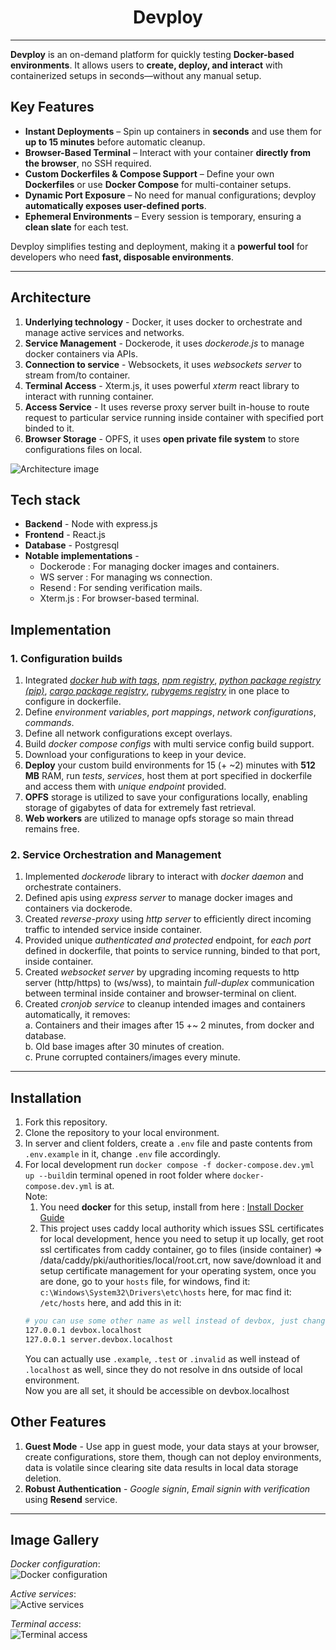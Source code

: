 <h1 align="center">Devploy</h1>

---

**Devploy** is an on-demand platform for quickly testing **Docker-based environments**. It allows users to **create, deploy, and interact** with containerized setups in seconds—without any manual setup.  

## Key Features   
- **Instant Deployments** – Spin up containers in **seconds** and use them for **up to 15 minutes** before automatic cleanup.  
- **Browser-Based Terminal** – Interact with your container **directly from the browser**, no SSH required.  
- **Custom Dockerfiles & Compose Support** – Define your own **Dockerfiles** or use **Docker Compose** for multi-container setups.  
- **Dynamic Port Exposure** – No need for manual configurations; devploy **automatically exposes user-defined ports**.  
- **Ephemeral Environments** – Every session is temporary, ensuring a **clean slate** for each test.  

Devploy simplifies testing and deployment, making it a **powerful tool** for developers who need **fast, disposable environments**.    

---

## Architecture   
1. **Underlying technology** - Docker, it uses docker to orchestrate and manage active services and networks.   
2. **Service Management** - Dockerode, it uses *dockerode.js* to manage docker containers via APIs.   
3. **Connection to service** - Websockets, it uses *websockets server* to stream from/to container.    
4. **Terminal Access** - Xterm.js, it uses powerful *xterm* react library to interact with running container.   
5. **Access Service** - It uses reverse proxy server built in-house to route request to particular service running inside container with specified port binded to it.    
6. **Browser Storage** - OPFS, it uses **open private file system** to store configurations files on local.    

![Architecture image](https://res.cloudinary.com/dubrgx4b1/image/upload/v1740862513/diagram-export-3-2-2025-2_23_14-AM_hi5suh.png "Devploy Architecture")


## Tech stack    
- **Backend**                   - Node with express.js     
- **Frontend**                  - React.js    
- **Database**                  - Postgresql    
- **Notable implementations**   - 
    - Dockerode : For managing docker images and containers.    
    - WS server : For managing ws connection.     
    - Resend    : For sending verification mails.   
    - Xterm.js  : For browser-based terminal.      

## Implementation    
### **1. Configuration builds**    
1. Integrated <ins>*docker hub with tags*</ins>, <ins>*npm registry*</ins>, <ins>*python package registry (pip)*</ins>, <ins>*cargo package registry*</ins>, <ins>*rubygems registry*</ins> in one place to configure in dockerfile.    
2. Define *environment variables*, *port mappings*, *network configurations*, *commands*.    
3. Define all network configurations except overlays.    
4. Build *docker compose configs* with multi service config build support.    
5. Download your configurations to keep in your device.    
6. **Deploy** your custom build environments for 15 (+ ~2) minutes with **512 MB** RAM, run *tests*, *services*, host them at port specified in dockerfile and access them with *unique endpoint* provided.   
7. **OPFS** storage is utilized to save your configurations locally, enabling storage of gigabytes of data for extremely fast retrieval.    
8. **Web workers** are utilized to manage opfs storage so main thread remains free.    

### **2. Service Orchestration and Management**     
1. Implemented *dockerode* library to interact with *docker daemon* and orchestrate containers.     
2. Defined apis using *express server* to manage docker images and containers via dockerode.    
3. Created *reverse-proxy* using *http server* to efficiently direct incoming traffic to intended service inside container.    
4. Provided unique *authenticated and protected* endpoint, for *each port* defined in dockerfile, that points to service running, binded to that port, inside container.    
5. Created *websocket server* by upgrading incoming requests to http server (http/https) to (ws/wss), to maintain *full-duplex* communication between terminal inside container and browser-terminal on client.   
6. Created *cronjob service* to cleanup intended images and containers automatically, it removes:     
    a. Containers and their images after 15 +~ 2 minutes, from docker and database.   
    b. Old base images after 30 minutes of creation.     
    c. Prune corrupted containers/images every minute.   

---

## Installation     
1. Fork this repository.   
2. Clone the repository to your local environment.    
3. In server and client folders, create a ```.env``` file and paste contents from ```.env.example``` in it, change ```.env``` file accordingly.   
4. For local development run ```docker compose -f docker-compose.dev.yml up --build```in terminal opened in root folder where ```docker-compose.dev.yml``` is at.     
Note: 
    1. You need **docker** for this setup, install from here : [Install Docker Guide](https://docs.docker.com/engine/install/)    
    2. This project uses caddy local authority which issues SSL certificates for local development, hence you need to setup it up locally, get root ssl certificates from caddy container, go to files (inside container) => /data/caddy/pki/authorities/local/root.crt, now save/download it and setup certificate management for your operating system, once you are done, go to your ```hosts``` file, for windows, find it: ```c:\Windows\System32\Drivers\etc\hosts``` here, for mac find it: ```/etc/hosts``` here, and add this in it:    
    ```sh
    # you can use some other name as well instead of devbox, just change it everywhere, it basically binds localhost -> devbox.localhost
    127.0.0.1 devbox.localhost
    127.0.0.1 server.devbox.localhost
    ```    
    You can actually use ```.example```, ```.test``` or ```.invalid``` as well instead of ```.localhost``` as well, since they do not resolve in dns outside of local environment.   
    Now you are all set, it should be accessible on devbox.localhost    


## Other Features    
1. **Guest Mode** - Use app in guest mode, your data stays at your browser, create configurations, store them, though can not deploy environments, data is volatile since clearing site data results in local data storage deletion.    
2. **Robust Authentication** - *Google signin*, *Email signin with verification* using **Resend** service.    

---

## Image Gallery    
*Docker configuration*:     
![Docker configuration](https://res.cloudinary.com/dubrgx4b1/image/upload/v1740087953/Screenshot_2025-02-21_030437_w9on5w.png "Docker configuration")
      
*Active services*:     
![Active services](https://res.cloudinary.com/dubrgx4b1/image/upload/v1740096523/Screenshot_2025-02-21_053826_kj8jrd.png "Active services")
      
*Terminal access*:     
![Terminal access](https://res.cloudinary.com/dubrgx4b1/image/upload/v1740096525/Screenshot_2025-02-21_053755_lzaddy.png "Terminal access")